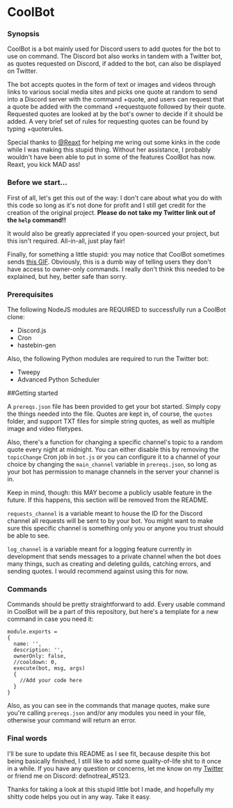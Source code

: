 # CoolBot

### Synopsis
CoolBot is a bot mainly used for Discord users to add quotes for the bot to use on command. The Discord bot also works in tandem with a Twitter bot, as quotes requested on Discord, if added to the bot, can also be displayed on Twitter.

The bot accepts quotes in the form of text or images and videos through links to various social media sites and picks one quote at random to send into a Discord server with the command +quote, and users can request that a quote be added with the command +requestquote followed by their quote. Requested quotes are looked at by the bot's owner to decide if it should be added. A very brief set of rules for requesting quotes can be found by typing +quoterules.

Special thanks to [@Reaxt](https://github.com/Reaxt) for helping me wring out some kinks in the code while I was making this stupid thing. Without her assistance, I probably wouldn't have been able to put in some of the features CoolBot has now. Reaxt, you kick MAD ass!

### Before we start...
First of all, let's get this out of the way: I don't care about what you do with this code so long as it's not done for profit and I still get credit for the creation of the original project. **Please do not take my Twitter link out of the `help` command!!**

It would also be greatly appreciated if you open-sourced your project, but this isn't required.
All-in-all, just play fair!

Finally, for something a little stupid: you may notice that CoolBot sometimes sends [this GIF](https://tenor.com/view/troll-face-rage-comics-trolled-meme-gif-19882304). Obviously, this is a dumb way of telling users they don't have access to owner-only commands. I really don't think this needed to be explained, but hey, better safe than sorry.

### Prerequisites
The following NodeJS modules are REQUIRED to successfully run a CoolBot clone:
* Discord.js
* Cron
* hastebin-gen

Also, the following Python modules are required to run the Twitter bot:
* Tweepy
* Advanced Python Scheduler

##Getting started

A `prereqs.json` file has been provided to get your bot started. Simply copy the things needed into the file. Quotes are kept in, of course, the `quotes` folder, and support TXT files for simple string quotes, as well as multiple image and video filetypes.

Also, there's a function for changing a specific channel's topic to a random quote every night at midnight. You can either disable this by removing the `topicChange` Cron job in `bot.js` or you can configure it to a channel of your choice by changing the `main_channel` variable in `prereqs.json`, so long as your bot has permission to manage channels in the server your channel is in.

Keep in mind, though: this MAY become a publicly usable feature in the future. If this happens, this section will be removed from the README.

``requests_channel`` is a variable meant to house the ID for the Discord channel all requests will be sent to by your bot. You might want to make sure this specific channel is something only you or anyone you trust should be able to see.

``log_channel`` is a variable meant for a logging feature currently in development that sends messages to a private channel when the bot does many things, such as creating and deleting guilds, catching errors, and sending quotes. I would recommend against using this for now.

### Commands
Commands should be pretty straightforward to add. Every usable command in CoolBot will be a part of this repository, but here's a template for a new command in case you need it:
```
module.exports =
{
  name: '',
  description: '',
  ownerOnly: false,
  //cooldown: 0,
  execute(bot, msg, args)
  {
    //Add your code here
  }
}
```
Also, as you can see in the commands that manage quotes, make sure you're calling `prereqs.json` and/or any modules you need in your file, otherwise your command will return an error.

### Final words
I'll be sure to update this README as I see fit, because despite this bot being basically finished, I still like to add some quality-of-life shit to it once in a while. If you have any question or concerns, let me know on my [Twitter](https://twitter.com/defnotreal_) or friend me on Discord: defnotreal_#5123.

Thanks for taking a look at this stupid little bot I made, and hopefully my shitty code helps you out in any way. Take it easy.
